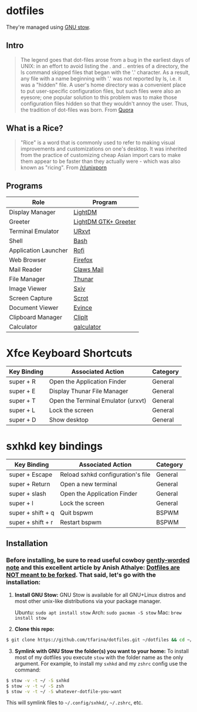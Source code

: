 # dotfiles

They're managed using [GNU stow](https://www.gnu.org/software/stow/).

## Intro

> The legend goes that dot-files arose from a bug in the earliest days of
> UNIX: in an effort to avoid listing the . and .. entries of a directory,
> the ls command skipped files that began with the '.' character. As a result,
> any file with a name beginning with '.' was not reported by ls, i.e. it was
> a "hidden" file.
> A user's home directory was a convenient place to put user-specific
> configuration files, but such files were also an eyesore; one popular
> solution to this problem was to make those configuration files hidden so
> that they wouldn't annoy the user.
> Thus, the tradition of dot-files was born.
> From [Quora](https://www.quora.com/What-are-dotfiles/answer/Costya-Perepelitsa)

## What is a Rice?

> "Rice" is a word that is commonly used to refer to making visual improvements
> and customizations on one's desktop. It was inherited from the practice of
> customizing cheap Asian import cars to make them appear to be faster than
> they actually were - which was also known as "ricing".
From [/r/unixporn](https://www.reddit.com/r/unixporn/wiki/themeing/dictionary#wiki_rice)

## Programs

| Role  | Program |
| ------------- | ------------- |
| Display Manager | [LightDM](https://github.com/canonical/lightdm) |
| Greeter | [LightDM GTK+ Greeter](https://github.com/Xubuntu/lightdm-gtk-greeter) |
| Terminal Emulator | [URxvt](http://software.schmorp.de/pkg/rxvt-unicode.html) |
| Shell | [Bash](https://www.gnu.org/software/bash/) |
| Application Launcher | [Rofi](https://github.com/davatorium/rofi) |
| Web Browser | [Firefox](https://www.mozilla.org/en-US/firefox/new) |
| Mail Reader | [Claws Mail](https://www.claws-mail.org) |
| File Manager | [Thunar](https://gitlab.xfce.org/xfce/thunar) |
| Image Viewer | [Sxiv](https://github.com/muennich/sxiv) |
| Screen Capture | [Scrot](https://github.com/dreamer/scrot) |
| Document Viewer | [Evince](https://wiki.gnome.org/Apps/Evince) |
| Clipboard Manager | [ClipIt](https://github.com/CristianHenzel/ClipIt) |
| Calculator | [galculator](http://galculator.mnim.org/) |

# Xfce Keyboard Shortcuts

| Key Binding | Associated Action | Category |
| ------------- | ------------- | --------------------- |
| super + R | Open the Application Finder | General |
| super + E | Display Thunar File Manager | General |
| super + T | Open the Terminal Emulator (urxvt) | General |
| super + L | Lock the screen | General |
| super + D | Show desktop | General |

# sxhkd key bindings

| Key Binding | Associated Action | Category |
| ------------- | ------------- | --------------------- |
| super + Escape | Reload sxhkd configuration's file | General |
| super + Return | Open a new terminal | General |
| super + slash | Open the Application Finder | General |
| super + l | Lock the screen | General |
| super + shift + q | Quit bspwm | BSPWM |
| super + shift + r | Restart bspwm | BSPWM |

## Installation

### Before installing, be sure to read useful cowboy [gently-worded note](https://github.com/cowboy/dotfiles#heed-this-critically-important-warning-before-you-install) and this excellent article by Anish Athalye: [Dotfiles are NOT meant to be forked](http://www.anishathalye.com/2014/08/03/managing-your-dotfiles/). That said, let's go with the installation:

1. **Install GNU Stow:** GNU Stow is available for all GNU+Linux distros and most other unix-like distributions via your package manager.

   Ubuntu:   `sudo apt install stow`
   Arch:     `sudo pacman -S stow`
   Mac:	     `brew install stow`

2. **Clone this repo:**

```sh
$ git clone https://github.com/tfarina/dotfiles.git ~/dotfiles && cd ~/dotfiles
```
3. **Symlink with GNU Stow the folder(s) you want to your home:** To install most of my dotfiles you execute `stow` with the folder name as the only argument.
For example, to install my `sxhkd` and my `zshrc` config use the command:

```sh
$ stow -v -t ~/ -S sxhkd
$ stow -v -t ~/ -S zsh
$ stow -v -t ~/ -S whatever-dotfile-you-want
```
This will symlink files to `~/.config/sxhkd/`, `~/.zshrc`, etc.
